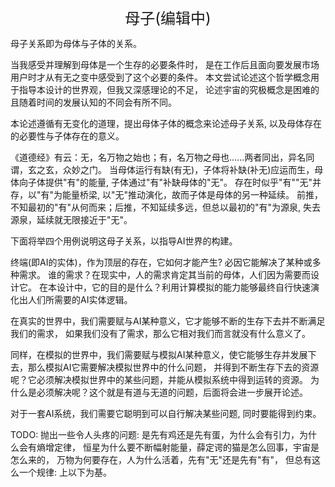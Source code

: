 <center><font size=5>母子(编辑中)</font></center>

母子关系即为母体与子体的关系。

当我感受并理解到母体是一个生存的必要条件时，
是在工作后且面向要发展市场用户时才从有无之变中感受到了这个必要的条件。
本文尝试论述这个哲学概念用于指导本设计的世界观，但我又深感理论的不足，
论述宇宙的究极概念是困难的且随着时间的发展认知的不同会有所不同。

本论述遵循有无变化的道理，提出母体子体的概念来论述母子关系,
以及母体存在的必要性与子体存在的意义。

《道德经》有云：无，名万物之始也；有，名万物之母也......两者同出，异名同谓，玄之玄，众妙之门。
当母体运行有缺(有无)，子体将补缺(补无)应运而生，母体向子体提供"有"的能量, 子体通过"有"补缺母体的"无"。
存在时似乎"有""无"并存，以"有"为能量桥梁, 以"无"推动演化，故而子体是母体的另一种延续。
前推，不知最初的"有"从何而来；后推，不知延续多远，但总以最初的"有"为源泉, 失去源泉，延续就无限接近于"无"。

下面将举四个用例说明这母子关系，以指导AI世界的构建。

终端(即AI的实体)，作为顶层的存在，它如何才能产生? 必因它能解决了某种或多种需求。
谁的需求？在现实中，人的需求肯定其当前的母体，人们因为需要而设计它。
在本设计中，它的目的是什么？利用计算模拟的能力能够最终自行快速演化出人们所需要的AI实体逻辑。

在真实的世界中，我们需要赋与AI某种意义，它才能够不断的生存下去并不断满足我们的需求，
如果我们没有了需求，那么它相对我们而言就没有什么意义了。

同样，在模拟的世界中，我们需要赋与模拟AI某种意义，使它能够生存并发展下去，那么模拟AI它需要解决模拟世界中的什么问题，
并得到不断生存下去的资源呢？它必须解决模拟世界中的某些问题，并能从模拟系统中得到运转的资源。
为什么是必须解决呢？这个就是有道与无道的问题，后面将会进一步展开论述。

对于一套AI系统，我们需要它聪明到可以自行解决某些问题, 同时要能得到约束。


TODO:
抛出一些令人头疼的问题:
是先有鸡还是先有蛋，为什么会有引力，为什么会有熵增定律，
恒星为什么要不断幅射能量，薛定谔的猫是怎么回事，宇宙是怎么来的，
万物为何要存在，人为什么活着，先有"无"还是先有"有"，
但总有这么一个规律: 上以下为基。
